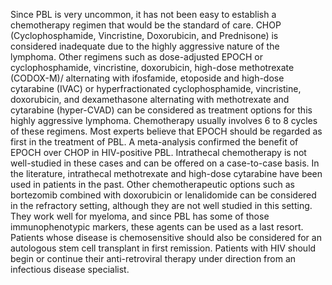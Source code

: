 Since PBL is very uncommon, it has not been easy to establish a chemotherapy regimen that would be the standard of care. CHOP (Cyclophosphamide, Vincristine, Doxorubicin, and Prednisone) is considered inadequate due to the highly aggressive nature of the lymphoma. Other regimens such as dose-adjusted EPOCH or cyclophosphamide, vincristine, doxorubicin, high-dose methotrexate (CODOX-M)/ alternating with ifosfamide, etoposide and high-dose cytarabine (IVAC) or hyperfractionated cyclophosphamide, vincristine, doxorubicin, and dexamethasone alternating with methotrexate and cytarabine (hyper-CVAD) can be considered as treatment options for this highly aggressive lymphoma. Chemotherapy usually involves 6 to 8 cycles of these regimens. Most experts believe that EPOCH should be regarded as first in the treatment of PBL. A meta-analysis confirmed the benefit of EPOCH over CHOP in HIV-positive PBL. Intrathecal chemotherapy is not well-studied in these cases and can be offered on a case-to-case basis. In the literature, intrathecal methotrexate and high-dose cytarabine have been used in patients in the past. Other chemotherapeutic options such as bortezomib combined with doxorubicin or lenalidomide can be considered in the refractory setting, although they are not well studied in this setting. They work well for myeloma, and since PBL has some of those immunophenotypic markers, these agents can be used as a last resort. Patients whose disease is chemosensitive should also be considered for an autologous stem cell transplant in first remission. Patients with HIV should begin or continue their anti-retroviral therapy under direction from an infectious disease specialist.